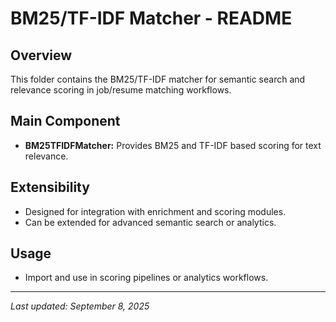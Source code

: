 # BM25/TF-IDF Matcher - README

## Overview
This folder contains the BM25/TF-IDF matcher for semantic search and relevance scoring in job/resume matching workflows.

## Main Component
- **BM25TFIDFMatcher:** Provides BM25 and TF-IDF based scoring for text relevance.

## Extensibility
- Designed for integration with enrichment and scoring modules.
- Can be extended for advanced semantic search or analytics.

## Usage
- Import and use in scoring pipelines or analytics workflows.

---

_Last updated: September 8, 2025_
